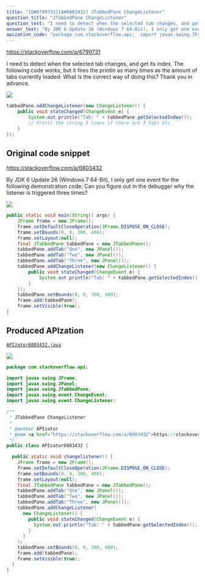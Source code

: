 ```yaml
---
title: "[Q#6799731][A#6803432] JTabbedPane ChangeListener"
question_title: "JTabbedPane ChangeListener"
question_text: "I need to detect when the selected tab changes, and get its index. The following code works, but it fires the println as many times as the amount of tabs currently loaded: What is the correct way of doing this? Thank you in advance."
answer_text: "By JDK 6 Update 26 (Windows 7 64-Bit), I only get one event for the following demonstration code: Can you figure out in the debugger why the listener is triggered three times?"
apization_code: "package com.stackoverflow.api;  import javax.swing.JFrame; import javax.swing.JPanel; import javax.swing.JTabbedPane; import javax.swing.event.ChangeEvent; import javax.swing.event.ChangeListener;  /**  * JTabbedPane ChangeListener  *  * @author APIzator  * @see <a href=\"https://stackoverflow.com/a/6803432\">https://stackoverflow.com/a/6803432</a>  */ public class APIzator6803432 {    public static void changelistener() {     JFrame frame = new JFrame();     frame.setDefaultCloseOperation(JFrame.DISPOSE_ON_CLOSE);     frame.setBounds(0, 0, 300, 400);     frame.setLayout(null);     final JTabbedPane tabbedPane = new JTabbedPane();     tabbedPane.addTab(\"One\", new JPanel());     tabbedPane.addTab(\"Two\", new JPanel());     tabbedPane.addTab(\"Three\", new JPanel());     tabbedPane.addChangeListener(       new ChangeListener() {         public void stateChanged(ChangeEvent e) {           System.out.println(\"Tab: \" + tabbedPane.getSelectedIndex());         }       }     );     tabbedPane.setBounds(0, 0, 300, 400);     frame.add(tabbedPane);     frame.setVisible(true);   } }"
---
```


https://stackoverflow.com/q/6799731

I need to detect when the selected tab changes, and get its index.
The following code works, but it fires the println as many times as the amount of tabs currently loaded:
What is the correct way of doing this? Thank you in advance.


<div class="code-logo"><img src="/stackoverflow.png" /></div>

```java
tabbedPane.addChangeListener(new ChangeListener() {
    public void stateChanged(ChangeEvent e) {
        System.out.println("Tab: " + tabbedPane.getSelectedIndex());
        // Prints the string 3 times if there are 3 tabs etc
    }
});
```


## Original code snippet

https://stackoverflow.com/a/6803432

By JDK 6 Update 26 (Windows 7 64-Bit), I only get one event for the following demonstration code:
Can you figure out in the debugger why the listener is triggered three times?

<div class="code-logo"><img src="/stackoverflow.png" /></div>

```java
public static void main(String[] args) {
    JFrame frame = new JFrame();
    frame.setDefaultCloseOperation(JFrame.DISPOSE_ON_CLOSE);
    frame.setBounds(0, 0, 300, 400);
    frame.setLayout(null);
    final JTabbedPane tabbedPane = new JTabbedPane();
    tabbedPane.addTab("One", new JPanel());
    tabbedPane.addTab("Two", new JPanel());
    tabbedPane.addTab("Three", new JPanel());
    tabbedPane.addChangeListener(new ChangeListener() {
        public void stateChanged(ChangeEvent e) {
            System.out.println("Tab: " + tabbedPane.getSelectedIndex());
        }
    });
    tabbedPane.setBounds(0, 0, 300, 400);
    frame.add(tabbedPane);
    frame.setVisible(true);
}
```

## Produced APIzation

[`APIzator6803432.java`](https://github.com/pasqualesalza/apization/raw/main/data/search/APIzator6803432.java)

<div class="code-logo"><img src="/apizator.png" /></div>

```java
package com.stackoverflow.api;

import javax.swing.JFrame;
import javax.swing.JPanel;
import javax.swing.JTabbedPane;
import javax.swing.event.ChangeEvent;
import javax.swing.event.ChangeListener;

/**
 * JTabbedPane ChangeListener
 *
 * @author APIzator
 * @see <a href="https://stackoverflow.com/a/6803432">https://stackoverflow.com/a/6803432</a>
 */
public class APIzator6803432 {

  public static void changelistener() {
    JFrame frame = new JFrame();
    frame.setDefaultCloseOperation(JFrame.DISPOSE_ON_CLOSE);
    frame.setBounds(0, 0, 300, 400);
    frame.setLayout(null);
    final JTabbedPane tabbedPane = new JTabbedPane();
    tabbedPane.addTab("One", new JPanel());
    tabbedPane.addTab("Two", new JPanel());
    tabbedPane.addTab("Three", new JPanel());
    tabbedPane.addChangeListener(
      new ChangeListener() {
        public void stateChanged(ChangeEvent e) {
          System.out.println("Tab: " + tabbedPane.getSelectedIndex());
        }
      }
    );
    tabbedPane.setBounds(0, 0, 300, 400);
    frame.add(tabbedPane);
    frame.setVisible(true);
  }
}

```